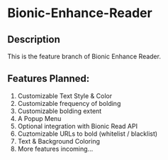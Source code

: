 # Bionic-Enhance-Reader
## Description
This is the feature branch of Bionic Enhance Reader. 

## Features Planned:
1. Customizable Text Style & Color
2. Customizable frequency of bolding
3. Customizable bolding extent
4. A Popup Menu
5. Optional integration with Bionic Read API
6. Cuztomizable URLs to bold (whitelist / blacklist)
7. Text & Background Coloring
8. More features incoming...

